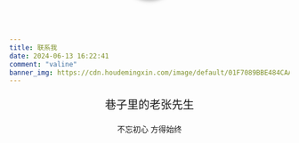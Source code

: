 ```yaml
---
title: 联系我
date: 2024-06-13 16:22:41
comment: "valine"
banner_img: https://cdn.houdemingxin.com/image/default/01F7089BBE484CAA8FA79A18DBB096E0-6-2.png
---
```


<style>
  
    .board{
        position:relative;
    }
    .avatar{
        width: 100px;
        height: 100px;
        position: absolute;
        top: -100px;
       left: 50%;
       transform: translateX(-50%);
        z-index: 9999;
        box-shadow: 0 2px 5px 0 rgba(0, 0, 0, 0.16), 0 2px 10px 0 rgba(0, 0, 0, 0.12);
        border-radius: 50%;
    }
    .info{
        margin:0 auto;
        text-align: center;
    }
    .user_name{
        font-size: 20px;
        font-weight: 500;
        margin-top: 20px;
    }
    .icon_box{
        position: relative;
    }
     .vx:hover + .vx_qrcode{
        display: block;
     }
    .vx_qrcode{
        width: 100px;
        height: 100px;
        position: absolute;
        z-index: 9999;
        top: 40px;
       left: 50%;
       transform: translateX(-50%);
       display: none;
    }
     .qq:hover + .qq_qrcode{
        display: block;
     }
    .qq_qrcode{
        width: 100px;
        height: 100px;
        position: absolute;
        z-index: 9999;
        top: 40px;
       left: 50%;
       transform: translateX(-50%);
       display: none;
    }
</style>
<img src="https://github.com/laozhangxiansheng/laozhangxiansheng.github.io/blob/master/img/avatar.png?raw=true"  class="avatar">
<div class="info">
    <p class="user_name">
    巷子里的老张先生
    </p>
    <span>不忘初心 方得始终</span>
    <div class="icon_box">
        <span class="iconfont icon-wechat-fill vx" style="color:#07c160; font-size: 25px; margin-right: 10px; cursor: pointer;"></span>
        <img src="https://cdn.houdemingxin.com/image/default/112A9C29D2634BA4A3E932DA49929B63-6-2.png"  class="vx_qrcode">
        <span class="iconfont icon-qq-fill qq" style="color:#1296db;font-size: 25px; margin-right: 10px; cursor: pointer;" ></span>
        <img src="https://cdn.houdemingxin.com/image/default/9DC30992B1974D508D0E96683CDDD926-6-2.png"  class="qq_qrcode">
    </div>
</div>
